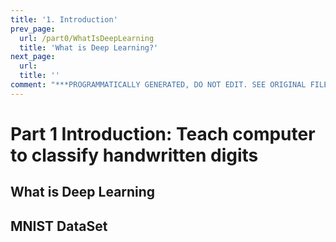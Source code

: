 ```yaml
---
title: '1. Introduction'
prev_page:
  url: /part0/WhatIsDeepLearning
  title: 'What is Deep Learning?'
next_page:
  url: 
  title: ''
comment: "***PROGRAMMATICALLY GENERATED, DO NOT EDIT. SEE ORIGINAL FILES IN /content***"
---
```

# Part 1 Introduction: Teach computer to classify handwritten digits

## What is Deep Learning

## MNIST DataSet


